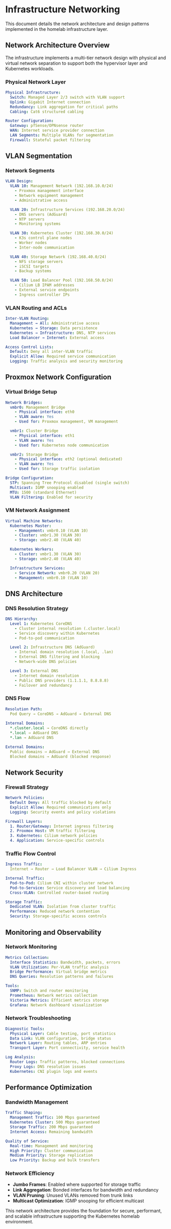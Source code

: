 # Infrastructure Networking

This document details the network architecture and design patterns implemented in the homelab infrastructure layer.

## Network Architecture Overview

The infrastructure implements a multi-tier network design with physical and virtual network separation to support both the hypervisor layer and Kubernetes workloads.

### Physical Network Layer
```yaml
Physical Infrastructure:
  Switch: Managed Layer 2/3 switch with VLAN support
  Uplink: Gigabit Internet connection
  Redundancy: Link aggregation for critical paths
  Cabling: Cat6 structured cabling

Router Configuration:
  Gateway: pfSense/OPNsense router
  WAN: Internet service provider connection
  LAN Segments: Multiple VLANs for segmentation
  Firewall: Stateful packet filtering
```

## VLAN Segmentation

### Network Segments
```yaml
VLAN Design:
  VLAN 10: Management Network (192.168.10.0/24)
    - Proxmox management interface
    - Network equipment management
    - Administrative access

  VLAN 20: Infrastructure Services (192.168.20.0/24)
    - DNS servers (AdGuard)
    - NTP servers
    - Monitoring systems

  VLAN 30: Kubernetes Cluster (192.168.30.0/24)
    - K3s control plane nodes
    - Worker nodes
    - Inter-node communication

  VLAN 40: Storage Network (192.168.40.0/24)
    - NFS storage servers
    - iSCSI targets
    - Backup systems

  VLAN 50: Load Balancer Pool (192.168.50.0/24)
    - Cilium LB IPAM addresses
    - External service endpoints
    - Ingress controller IPs
```

### VLAN Routing and ACLs
```yaml
Inter-VLAN Routing:
  Management → All: Administrative access
  Kubernetes → Storage: Data persistence
  Kubernetes → Infrastructure: DNS, NTP services
  Load Balancer → Internet: External access

Access Control Lists:
  Default: Deny all inter-VLAN traffic
  Explicit Allow: Required service communication
  Logging: Traffic analysis and security monitoring
```

## Proxmox Network Configuration

### Virtual Bridge Setup
```yaml
Network Bridges:
  vmbr0: Management Bridge
    - Physical interface: eth0
    - VLAN aware: Yes
    - Used for: Proxmox management, VM management

  vmbr1: Cluster Bridge  
    - Physical interface: eth1
    - VLAN aware: Yes
    - Used for: Kubernetes node communication

  vmbr2: Storage Bridge
    - Physical interface: eth2 (optional dedicated)
    - VLAN aware: Yes
    - Used for: Storage traffic isolation

Bridge Configuration:
  STP: Spanning Tree Protocol disabled (single switch)
  Multicast: IGMP snooping enabled
  MTU: 1500 (standard Ethernet)
  VLAN Filtering: Enabled for security
```

### VM Network Assignment
```yaml
Virtual Machine Networks:
  Kubernetes Master:
    - Management: vmbr0.10 (VLAN 10)
    - Cluster: vmbr1.30 (VLAN 30)
    - Storage: vmbr2.40 (VLAN 40)

  Kubernetes Workers:
    - Cluster: vmbr1.30 (VLAN 30)
    - Storage: vmbr2.40 (VLAN 40)

  Infrastructure Services:
    - Service Network: vmbr0.20 (VLAN 20)
    - Management: vmbr0.10 (VLAN 10)
```

## DNS Architecture

### DNS Resolution Strategy
```yaml
DNS Hierarchy:
  Level 1: Kubernetes CoreDNS
    - Cluster internal resolution (.cluster.local)
    - Service discovery within Kubernetes
    - Pod-to-pod communication

  Level 2: Infrastructure DNS (AdGuard)
    - Internal domain resolution (.local, .lan)
    - External DNS filtering and blocking
    - Network-wide DNS policies

  Level 3: External DNS
    - Internet domain resolution
    - Public DNS providers (1.1.1.1, 8.8.8.8)
    - Failover and redundancy
```

### DNS Flow
```yaml
Resolution Path:
  Pod Query → CoreDNS → AdGuard → External DNS
  
Internal Domains:
  *.cluster.local → CoreDNS directly
  *.local → AdGuard DNS
  *.lan → AdGuard DNS

External Domains:
  Public domains → AdGuard → External DNS
  Blocked domains → AdGuard (blocked response)
```

## Network Security

### Firewall Strategy
```yaml
Network Policies:
  Default Deny: All traffic blocked by default
  Explicit Allow: Required communications only
  Logging: Security events and policy violations

Firewall Layers:
  1. Router/Gateway: Internet ingress filtering
  2. Proxmox Host: VM traffic filtering  
  3. Kubernetes: Cilium network policies
  4. Application: Service-specific controls
```

### Traffic Flow Control
```yaml
Ingress Traffic:
  Internet → Router → Load Balancer VLAN → Cilium Ingress

Internal Traffic:
  Pod-to-Pod: Cilium CNI within cluster network
  Pod-to-Service: Service discovery and load balancing
  Cross-VLAN: Controlled router-based routing

Storage Traffic:
  Dedicated VLAN: Isolation from cluster traffic
  Performance: Reduced network contention
  Security: Storage-specific access controls
```

## Monitoring and Observability

### Network Monitoring
```yaml
Metrics Collection:
  Interface Statistics: Bandwidth, packets, errors
  VLAN Utilization: Per-VLAN traffic analysis
  Bridge Performance: Virtual bridge metrics
  DNS Queries: Resolution patterns and failures

Tools:
  SNMP: Switch and router monitoring
  Prometheus: Network metrics collection
  Victoria Metrics: Efficient metrics storage
  Grafana: Network dashboard visualization
```

### Network Troubleshooting
```yaml
Diagnostic Tools:
  Physical Layer: Cable testing, port statistics
  Data Link: VLAN configuration, bridge status
  Network Layer: Routing tables, ARP entries
  Transport Layer: Port connectivity, service health

Log Analysis:
  Router Logs: Traffic patterns, blocked connections
  Proxy Logs: DNS resolution issues
  Kubernetes: CNI plugin logs and events
```

## Performance Optimization

### Bandwidth Management
```yaml
Traffic Shaping:
  Management Traffic: 100 Mbps guaranteed
  Kubernetes Cluster: 500 Mbps guaranteed  
  Storage Traffic: 200 Mbps guaranteed
  Internet Access: Remaining bandwidth

Quality of Service:
  Real-time: Management and monitoring
  High Priority: Cluster communication
  Medium Priority: Storage replication
  Low Priority: Backup and bulk transfers
```

### Network Efficiency
- **Jumbo Frames**: Enabled where supported for storage traffic
- **Link Aggregation**: Bonded interfaces for bandwidth and redundancy
- **VLAN Pruning**: Unused VLANs removed from trunk links
- **Multicast Optimization**: IGMP snooping for efficient multicast

This network architecture provides the foundation for secure, performant, and scalable infrastructure supporting the Kubernetes homelab environment.